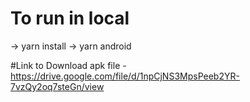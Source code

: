 # To run in local

-> yarn install
-> yarn android

#Link to Download apk file - https://drive.google.com/file/d/1npCjNS3MpsPeeb2YR-7vzQy2oq7steGn/view
